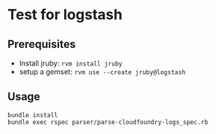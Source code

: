 Test for logstash
=================

Prerequisites
-------------

 * Install jruby: `rvm install jruby`
 * setup a gemset: `rvm use --create jruby@logstash`

Usage
-----

```
bundle install
bundle exec rspec parser/parse-cloudfoundry-logs_spec.rb
```

